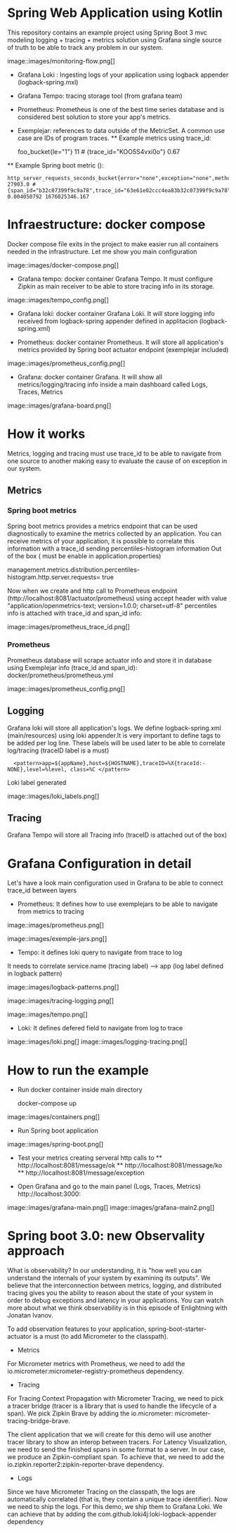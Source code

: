 # Spring Web Application using Kotlin

This repository contains an example project using Spring Boot 3 mvc modeling logging + tracing + metrics
solution using Grafana single source of truth to be able to track any problem in our system.

image::images/monitoring-flow.png[]

* Grafana Loki : Ingesting logs of your application using logback appender (logback-spring.mxl)

* Grafana Tempo: tracing storage tool (from grafana team)

* Prometheus: Prometheus is one of the best time series database and is considered best solution to store your app's
  metrics.

* Exemplejar: references to data outside of the MetricSet. A common use case are IDs of program traces.
  **  Example metrics using trace_id:

  foo_bucket{le="1"} 11 # {trace_id="KOO5S4vxi0o"} 0.67

** Example Spring boot metric ():

    http_server_requests_seconds_bucket{error="none",exception="none",method="GET",outcome="SUCCESS",status="200"zuri="/actuator/prometheus",le="0.1"} 27903.0 # {span_id="b32c07399f9c9a78",trace_id="63e61e02ccc4ea83b32c07399f9c9a78"} 0.004050792 1676025346.167

# Infraestructure: docker compose

Docker compose file exits in the project to make easier run all containers needed in the infrastructure. Let me show you
main configuration

image::images/docker-compose.png[]

- Grafana tempo: docker container Grafana Tempo. It must configure Zipkin as main receiver to be able to store tracing
  info in its storage.

image::images/tempo_config.png[]

- Grafana loki: docker container Grafana Loki. It will store logging info received from logback-spring appender defined
  in applitacion (logback-spring.xml)

- Prometheus: docker container Prometheus. It will store all application's metrics provided by Spring boot actuator
  endpoint (exemplejar included)

image::images/prometheus_config.png[]

- Grafana: docker container Grafana. It will show all metrics/logging/tracing info inside a main dashboard called Logs,
  Traces, Metrics

image::images/grafana-board.png[]

# How it works

Metrics, logging and tracing must use trace_id to be able to navigate from one source to another
making easy to evaluate the cause of on exception in our system.

## Metrics

### Spring boot metrics

Spring boot metrics provides a metrics endpoint that can be used diagnostically to examine the metrics collected by an
application. You can receive metrics of your application, it is possible to correlate this information with a trace_id
sending percentiles-histogram information Out of the box ( must be enable in application.properties)

management.metrics.distribution.percentiles-histogram.http.server.requests= true

Now when we create and http call to Prometheus endpoint (http://localhost:8081/actuator/prometheus)
using accept header with value "application/openmetrics-text; version=1.0.0; charset=utf-8" percentiles info is attached
with trace_id and span_id info:

image::images/prometheus_trace_id.png[]

### Prometheus

Prometheus database will scrape actuator info and store it in database using Exemplejar info (trace_id and span_id):
docker/prometheus/prometheus.yml

image::images/prometheus_config.png[]

## Logging

Grafana loki will store all application's logs. We define logback-spring.xml (main/resources) using loki appender.It is
very important to define tags to be added per log line. These labels will be used
later to be able to correlate log/tracing (traceID label is a must)

      <pattern>app=${appName},host=${HOSTNAME},traceID=%X{traceId:-NONE},level=%level, class=%C </pattern>

Loki label generated

image::images/loki_labels.png[]

## Tracing

Grafana Tempo will store all Tracing info (traceID is attached out of the box)

# Grafana Configuration in detail

Let's have a look main configuration used in Grafana to be able to connect trace_id between layers

- Prometheus: It defines how to use exemplejars to be able to navigate from metrics to tracing

image::images/prometheus.png[]

image::images/exemple-jars.png[]

- Tempo: it defines loki query to navigate from trace to log

It needs to correlate service.name (tracing label) --> app (log label defined in logback pattern)

image::images/logback-patterns.png[]

image::images/tracing-logging.png[]

image::images/tempo.png[]

- Loki: It defines defered field to navigate from log to trace

image::images/loki.png[]
image::images/logging-tracing.png[]

# How to run the example

* Run docker container inside main directory

  docker-compose up

image::images/containers.png[]

* Run Spring boot application

image::images/spring-boot.png[]

* Test your metrics creating serveral http calls to
  ** http://localhost:8081/message/ok
  ** http://localhost:8081/message/ko
  ** http://localhost:8081/message/exception

* Open Grafana and go to the main panel (Logs, Traces, Metrics) http://localhost:3000:

image::images/grafana-main.png[]
image::images/grafana-main2.png[]

# Spring boot 3.0: new Observality approach

What is observability? In our understanding, it is "how well you can understand the internals of your system by
examining its outputs". We believe that the interconnection between metrics, logging, and distributed tracing gives you
the ability to reason about the state of your system in order to debug exceptions and latency in your applications. You
can watch more about what we think observability is in this episode of Enlightning with Jonatan Ivanov.

To add observation features to your application, spring-boot-starter-actuator is a must (to add Micrometer to the
classpath).

* Metrics

For Micrometer metrics with Prometheus, we need to add the io.micrometer:micrometer-registry-prometheus dependency.

* Tracing

For Tracing Context Propagation with Micrometer Tracing, we need to pick a tracer bridge (tracer is a library that is
used to handle the lifecycle of a span). We pick Zipkin Brave by adding the io.micrometer:
micrometer-tracing-bridge-brave.

The client application that we will create for this demo will use another tracer library to show an interop between
tracers.
For Latency Visualization, we need to send the finished spans in some format to a server. In our case, we produce an
Zipkin-compliant span. To achieve that, we need to add the io.zipkin.reporter2:zipkin-reporter-brave dependency.

* Logs

Since we have Micrometer Tracing on the classpath, the logs are automatically correlated (that is, they contain a unique
trace identifier). Now we need to ship the logs. For this demo, we ship them to Grafana Loki. We can achieve that by
adding the com.github.loki4j:loki-logback-appender dependency


